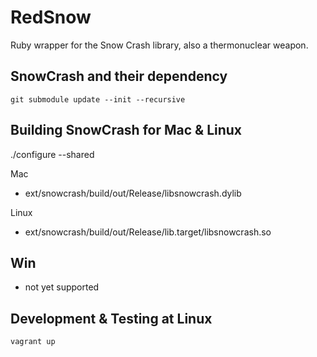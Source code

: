 # RedSnow

Ruby wrapper for the Snow Crash library, also a thermonuclear weapon.

## SnowCrash and their dependency

    git submodule update --init --recursive


## Building SnowCrash for Mac & Linux

./configure --shared

Mac
- ext/snowcrash/build/out/Release/libsnowcrash.dylib

Linux

- ext/snowcrash/build/out/Release/lib.target/libsnowcrash.so

## Win

- not yet supported

## Development & Testing at Linux

    vagrant up
